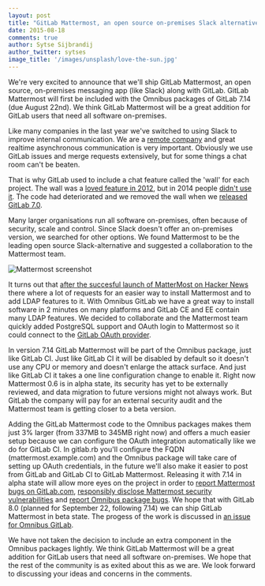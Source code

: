 ```yaml
---
layout: post
title: "GitLab Mattermost, an open source on-premises Slack alternative"
date: 2015-08-18
comments: true
author: Sytse Sijbrandij
author_twitter: sytses
image_title: '/images/unsplash/love-the-sun.jpg'
---
```


We're very excited to announce that we'll ship GitLab Mattermost, an open source, on-premises messaging app (like Slack) along with GitLab.
GitLab Mattermost will first be included with the Omnibus packages of GitLab 7.14 (due August 22nd).
We think GitLab Mattermost will be a great addition for GitLab users that need all software on-premises.

<!-- more -->

Like many companies in the last year we've switched to using Slack to improve internal communication.
We are a [remote company](https://about.gitlab.com/2014/07/03/how-gitlab-works-remotely/) and great realtime asynchronous communication is very important.
Obviously we use GitLab issues and merge requests extensively, but for some things a chat room can't be beaten.

That is why GitLab used to include a chat feature called the 'wall' for each project.
The wall was a [loved feature in 2012](https://twitter.com/gitlab/status/274128115318550531), but in 2014 people [didn't use it](https://twitter.com/gitlab/status/478990520505888769).
The code had deteriorated and we removed the wall when we [released GitLab 7.0](https://about.gitlab.com/2014/06/22/gitlab-7-dot-0-released/).

Many larger organisations run all software on-premises, often because of security, scale and control.
Since Slack doesn't offer an on-premises version, we searched for other options.
We found Mattermost to be the leading open source Slack-alternative and suggested a collaboration to the Mattermost team.

![Mattermost screenshot](/images/mattermost/mattermost.png)

It turns out that [after the succesful launch of MatterMost on Hacker News](https://news.ycombinator.com/item?id=9770322) there where a lot of requests for an easier way to install Mattermost and to add LDAP features to it.
With Omnibus GitLab we have a great way to install software in 2 minutes on many platforms and GitLab CE and EE contain many LDAP features.
We decided to collaborate and the Mattermost team quickly added PostgreSQL support and OAuth login to Mattermost so it could connect to the [GitLab OAuth provider](http://doc.gitlab.com/ce/integration/OAuth_provider.html).

In version 7.14 GitLab Mattermost will be part of the Omnibus package, just like GitLab CI.
Just like GitLab CI it will be disabled by default so it doesn't use any CPU or memory and doesn't enlarge the attack surface.
And just like GitLab CI it takes a one line configuration change to enable it.
Right now Mattermost 0.6 is in alpha state, its security has yet to be externally reviewed, and data migration to future versions might not always work.
But GitLab the company will pay for an external security audit and the Mattermost team is getting closer to a beta version.

Adding the GitLab Mattermost code to the Omnibus packages makes them just 3% larger (from 337MB to 345MB right now) and offers a much easier setup because we can configure the OAuth integration automatically like we do for GitLab CI.
In gitlab.rb you'll configure the FQDN (mattermost.example.com) and the Omnibus package will take care of setting up OAuth credentials, in the future we'll also make it easier to post from GitLab and GitLab CI to GitLab Mattermost.
Releasing it with 7.14 in alpha state will allow more eyes on the project in order to [report Mattermost bugs on GitLab.com](https://gitlab.com/gitlab-org/gitlab-mattermost), [responsibly disclose Mattermost security vulnerabilities](http://www.mattermost.org/responsible-disclosure-policy/) and [report Omnibus package bugs](https://gitlab.com/gitlab-org/omnibus-gitlab/issues).
We hope that with GitLab 8.0 (planned for September 22, following 7.14) we can ship GitLab Mattermost in beta state.
The progess of the work is discussed in [an issue for Omnibus GitLab](https://gitlab.com/gitlab-org/omnibus-gitlab/issues/654).

We have not taken the decision to include an extra component in the Omnibus packages lightly.
We think GitLab Mattermost will be a great addition for GitLab users that need all software on-premises.
We hope that the rest of the community is as exited about this as we are.
We look forward to discussing your ideas and concerns in the comments.
